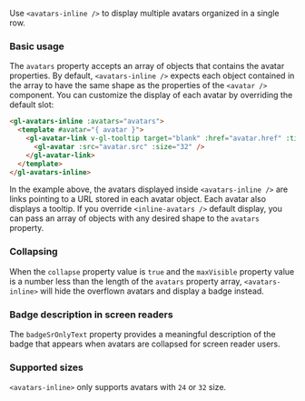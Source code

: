 Use `<avatars-inline />` to display multiple avatars organized in a single row.

### Basic usage

The `avatars` property accepts an array of objects that contains the avatar properties. By default,
`<avatars-inline />` expects each object contained in the array to have the same shape as the
properties of the `<avatar />` component. You can customize the display of each avatar by
overriding the default slot:

```html
<gl-avatars-inline :avatars="avatars">
  <template #avatar="{ avatar }">
    <gl-avatar-link v-gl-tooltip target="blank" :href="avatar.href" :title="avatar.tooltip">
      <gl-avatar :src="avatar.src" :size="32" />
    </gl-avatar-link>
  </template>
</gl-avatars-inline>
```

In the example above, the avatars displayed inside `<avatars-inline />` are links pointing to a URL
stored in each avatar object. Each avatar also displays a tooltip. If you override
`<inline-avatars />` default display, you can pass an array of objects with any desired shape to
the `avatars` property.

### Collapsing

When the `collapse` property value is `true` and the `maxVisible` property value is a number less
than the length of the `avatars` property array, `<avatars-inline>` will hide the overflown avatars
and display a badge instead.

### Badge description in screen readers

The `badgeSrOnlyText` property provides a meaningful description of the badge that appears
when avatars are collapsed for screen reader users.

### Supported sizes

`<avatars-inline>` only supports avatars with `24` or `32` size.
